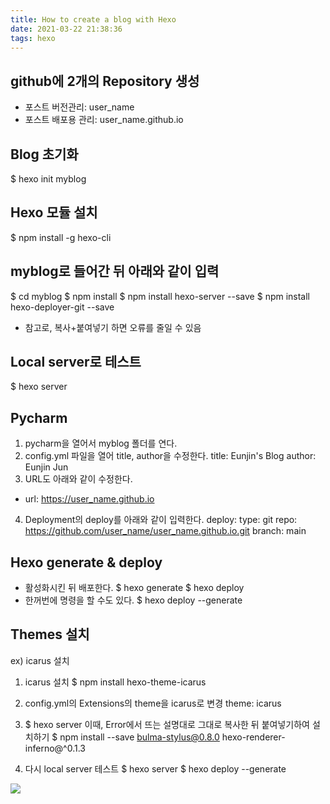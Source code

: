 ```yaml
---
title: How to create a blog with Hexo
date: 2021-03-22 21:38:36
tags: hexo
---
```

## github에 2개의 Repository 생성
- 포스트 버전관리: user_name 
- 포스트 배포용 관리: user_name.github.io

## Blog 초기화 
$ hexo init myblog

## Hexo 모듈 설치
$ npm install -g hexo-cli

## myblog로 들어간 뒤 아래와 같이 입력
$ cd myblog
$ npm install
$ npm install hexo-server --save
$ npm install hexo-deployer-git --save
- 참고로, 복사+붙여넣기 하면 오류를 줄일 수 있음

## Local server로 테스트
$ hexo server

## Pycharm
1) pycharm을 열어서 myblog 폴더를 연다.
2) config.yml 파일을 열어 title, author을 수정한다.
title: Eunjin's Blog
author: Eunjin Jun
3) URL도 아래와 같이 수정한다.
- url: https://user_name.github.io
4) Deployment의 deploy를 아래와 같이 입력한다.
deploy:
  type: git
  repo: https://github.com/user_name/user_name.github.io.git
  branch: main
   
## Hexo generate & deploy
- 활성화시킨 뒤 배포한다. 
$ hexo generate 
$ hexo deploy
- 한꺼번에 명령을 할 수도 있다.
$ hexo deploy --generate
  
## Themes 설치
ex) icarus 설치
1) icarus 설치
$ npm install hexo-theme-icarus
   
2) config.yml의 Extensions의 theme을 icarus로 변경
theme: icarus
   
3) $ hexo server
이때, Error에서 뜨는 설명대로 그대로 복사한 뒤 붙여넣기하여 설치하기
$ npm install --save bulma-stylus@0.8.0 hexo-renderer-inferno@^0.1.3

4) 다시 local server 테스트
$ hexo server
$ hexo deploy --generate

![](/Images/blog_image.png)